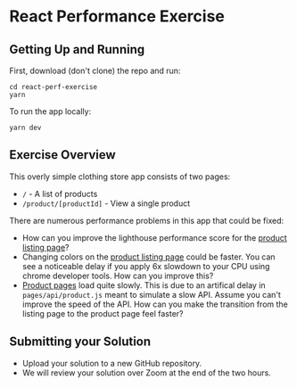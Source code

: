 # React Performance Exercise

## Getting Up and Running

First, download (don't clone) the repo and run:

```
cd react-perf-exercise
yarn
```

To run the app locally:

```
yarn dev
```

## Exercise Overview

This overly simple clothing store app consists of two pages:

- `/` - A list of products
- `/product/[productId]` - View a single product

There are numerous performance problems in this app that could be fixed:

- How can you improve the lighthouse performance score for the [product listing page](http://localhost:3000)?
- Changing colors on the [product listing page](http://localhost:3000) could be faster. You can see a noticeable delay if you apply 6x slowdown to your CPU using chrome developer tools. How can you improve this?
- [Product pages](http://localhost:3000/product/1) load quite slowly. This is due to an artifical delay in `pages/api/product.js` meant to simulate a slow API. Assume you can't improve the speed of the API. How can you make the transition from the listing page to the product page feel faster?

## Submitting your Solution

- Upload your solution to a new GitHub repository.
- We will review your solution over Zoom at the end of the two hours.
